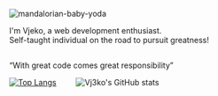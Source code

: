 ![mandalorian-baby-yoda](https://user-images.githubusercontent.com/76040902/153282787-ba2e2cc3-2bad-4528-ac48-bc556db66edf.gif)

I'm Vjeko, a web development enthusiast. <br>
Self-taught individual on the road to pursuit greatness! <br>
##

“With great code comes great responsibility”

[![Top Langs](https://github-readme-stats.vercel.app/api/top-langs/?username=Vj3ko)](https://github.com/Vj3ko/github-readme-stats) &nbsp; &nbsp; &nbsp; &nbsp;
![Vj3ko's GitHub stats](https://github-readme-stats.vercel.app/api?username=Vj3ko&show_icons=true&theme=radical)





<!---
Vjekoni/Vjekoni is a ✨ special ✨ repository because its `README.md` (this file) appears on your GitHub profile.
You can click the Preview link to take a look at your changes.
--->

